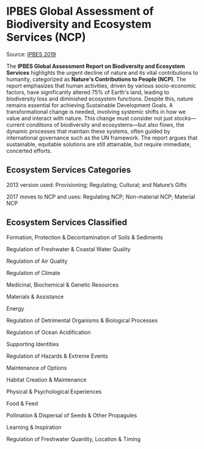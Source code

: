 # IPBES Global Assessment of Biodiversity and Ecosystem Services (NCP)

Source: [IPBES 2019](https://www.ipbes.net/global-assessment)

The **IPBES Global Assessment Report on Biodiversity and Ecosystem Services** highlights the urgent decline of nature and its vital contributions to humanity, categorized as **Nature's Contributions to People (NCP)**. The report emphasizes that human activities, driven by various socio-economic factors, have significantly altered 75% of Earth's land, leading to biodiversity loss and diminished ecosystem functions. Despite this, nature remains essential for achieving Sustainable Development Goals. A transformational change is needed, involving systemic shifts in how we value and interact with nature. This change must consider not just stocks—current conditions of biodiversity and ecosystems—but also flows, the dynamic processes that maintain these systems, often guided by international governance such as the UN framework. The report argues that sustainable, equitable solutions are still attainable, but require immediate, concerted efforts.

## Ecosystem Services Categories

2013 version used: Provisioning; Regulating; Cultural; and Nature’s Gifts

2017 moves to NCP and uses: Regulating NCP; Non-material NCP; Material NCP

## Ecosystem Services Classified

Formation, Protection & Decontamination of Soils & Sediments

Regulation of Freshwater & Coastal Water Quality

Regulation of Air Quality

Regulation of Climate

Medicinal, Biochemical & Genetic Resources

Materials & Assistance

Energy

Regulation of Detrimental Organisms & Biological Processes

Regulation of Ocean Acidification

Supporting Identities

Regulation of Hazards & Extreme Events

Maintenance of Options

Habitat Creation & Maintenance

Physical & Psychological Experiences

Food & Feed

Pollination & Dispersal of Seeds & Other Propagules

Learning & Inspiration

Regulation of Freshwater Quantity, Location & Timing
